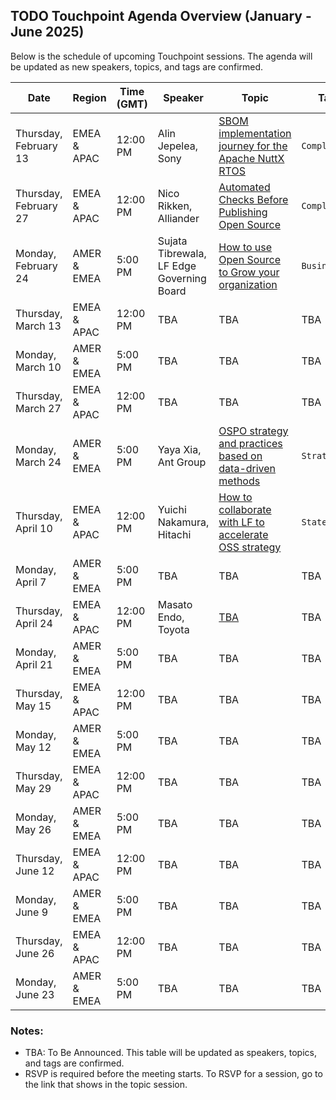## TODO Touchpoint Agenda Overview (January - June 2025)

Below is the schedule of upcoming Touchpoint sessions. The agenda will be updated as new speakers, topics, and tags are confirmed.

| **Date**             | **Region**       | **Time (GMT)** | **Speaker** | **Topic**                              | **Tag**   |
|-----------------------|------------------|----------------|-------------|----------------------------------------|-----------|
| Thursday, February 13 | EMEA & APAC      | 12:00 PM       | Alin Jepelea, Sony | [SBOM implementation journey for the Apache NuttX RTOS](./Feb-13.md) | `Compliance` |
| Thursday, February 27 | EMEA & APAC      | 12:00 PM       | Nico Rikken, Alliander | [Automated Checks Before Publishing Open Source](./Feb-27.md)    | `Compliance`  |
| Monday, February 24   | AMER & EMEA      | 5:00 PM        | Sujata Tibrewala, LF Edge Governing Board | [How to use Open Source to Grow your organization](./Feb-24.md) | `Business` |
| Thursday, March 13    | EMEA & APAC      | 12:00 PM       | TBA         | TBA                                    | TBA       |
| Monday, March 10      | AMER & EMEA      | 5:00 PM        | TBA         | TBA                                    | TBA       |
| Thursday, March 27    | EMEA & APAC      | 12:00 PM       | TBA         | TBA                                    | TBA       |
| Monday, March 24      | AMER & EMEA      | 5:00 PM        | Yaya Xia, Ant Group | [OSPO strategy and practices based on data-driven methods](./Mar-24.md)| `Strategy`|
| Thursday, April 10    | EMEA & APAC      | 12:00 PM       | Yuichi Nakamura, Hitachi| [How to collaborate with LF to accelerate OSS strategy](./Apr-10.md)| `Stategy`|
| Monday, April 7       | AMER & EMEA      | 5:00 PM        | TBA         | TBA                                    | TBA       |
| Thursday, April 24    | EMEA & APAC      | 12:00 PM       | Masato Endo, Toyota | [TBA]()                                    | TBA       |
| Monday, April 21      | AMER & EMEA      | 5:00 PM        | TBA         | TBA                                    | TBA       |
| Thursday, May 15      | EMEA & APAC      | 12:00 PM       | TBA         | TBA                                    | TBA       |
| Monday, May 12        | AMER & EMEA      | 5:00 PM        | TBA         | TBA                                    | TBA       |
| Thursday, May 29      | EMEA & APAC      | 12:00 PM       | TBA         | TBA                                    | TBA       |
| Monday, May 26        | AMER & EMEA      | 5:00 PM        | TBA         | TBA                                    | TBA       |
| Thursday, June 12     | EMEA & APAC      | 12:00 PM       | TBA         | TBA                                    | TBA       |
| Monday, June 9        | AMER & EMEA      | 5:00 PM        | TBA         | TBA                                    | TBA       |
| Thursday, June 26     | EMEA & APAC      | 12:00 PM       | TBA         | TBA                                    | TBA       |
| Monday, June 23       | AMER & EMEA      | 5:00 PM        | TBA         | TBA                                    | TBA       |

### Notes:
- TBA: To Be Announced. This table will be updated as speakers, topics, and tags are confirmed.
- RSVP is required before the meeting starts. To RSVP for a session, go to the link that shows in the topic session.
